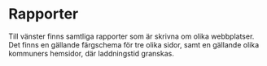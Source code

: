 ---
---
Rapporter
=========================

Till vänster finns samtliga rapporter som är skrivna om olika webbplatser. Det finns en gällande färgschema för tre olika sidor, samt en gällande olika kommuners hemsidor, där laddningstid granskas. 
